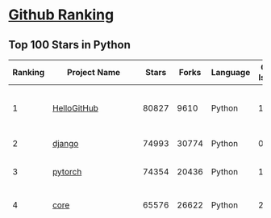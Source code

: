 [Github Ranking](../README.md)
==========

## Top 100 Stars in Python

| Ranking | Project Name | Stars | Forks | Language | Open Issues | Description | Last Commit |
| ------- | ------------ | ----- | ----- | -------- | ----------- | ----------- | ----------- |
| 1 | [HelloGitHub](https://github.com/521xueweihan/HelloGitHub) | 80827 | 9610 | Python | 139 | :octocat: 分享 GitHub 上有趣、入门级的开源项目。Share interesting, entry-level open source projects on GitHub. | 2023-12-28T07:00:19Z |
| 2 | [django](https://github.com/django/django) | 74993 | 30774 | Python | 0 | The Web framework for perfectionists with deadlines. | 2024-01-12T09:37:50Z |
| 3 | [pytorch](https://github.com/pytorch/pytorch) | 74354 | 20436 | Python | 12297 | Tensors and Dynamic neural networks in Python with strong GPU acceleration | 2024-01-12T09:49:50Z |
| 4 | [core](https://github.com/home-assistant/core) | 65576 | 26622 | Python | 2320 | :house_with_garden: Open source home automation that puts local control and privacy first. | 2024-01-12T10:01:45Z |
| 5 | [funNLP](https://github.com/fighting41love/funNLP) | 60841 | 13871 | Python | 22 | 中英文敏感词、语言检测、中外手机/电话归属地/运营商查询、名字推断性别、手机号抽取、身份证抽取、邮箱抽取、中日文人名库、中文缩写库、拆字词典、词汇情感值、停用词、反动词表、暴恐词表、繁简体转换、英文模拟中文发音、汪峰歌词生成器、职业名称词库、同义词库、反义词库、否定词库、汽车品牌词库、汽车零件词库、连续英文切割、各种中文词向量、公司名字大全、古诗词库、IT词库、财经词库、成语词库、地名词库、历史名人词库、诗词词库、医学词库、饮食词库、法律词库、汽车词库、动物词库、中文聊天语料、中文谣言数据、百度中文问答数据集、句子相似度匹配算法集合、bert资源、文本生成&摘要相关工具、cocoNLP信息抽取工具、国内电话号码正则匹配、清华大学XLORE:中英文跨语言百科知识图谱、清华大学人工智能技术系列报告、自然语言生成、NLU太难了系列、自动对联数据及机器人、用户名黑名单列表、罪名法务名词及分类模型、微信公众号语料、cs224n深度学习自然语言处理课程、中文手写汉字识别、中文自然语言处理 语料/数据集、变量命名神器、分词语料库+代码、任务型对话英文数据集、ASR 语音数据集 + 基于深度学习的中文语音识别系统、笑声检测器、Microsoft多语言数字/单位/如日期时间识别包、中华新华字典数据库及api(包括常用歇后语、成语、词语和汉字)、文档图谱自动生成、SpaCy 中文模型、Common Voice语音识别数据集新版、神经网络关系抽取、基于bert的命名实体识别、关键词(Keyphrase)抽取包pke、基于医疗领域知识图谱的问答系统、基于依存句法与语义角色标注的事件三元组抽取、依存句法分析4万句高质量标注数据、cnocr：用来做中文OCR的Python3包、中文人物关系知识图谱项目、中文nlp竞赛项目及代码汇总、中文字符数据、speech-aligner: 从“人声语音”及其“语言文本”产生音素级别时间对齐标注的工具、AmpliGraph: 知识图谱表示学习(Python)库：知识图谱概念链接预测、Scattertext 文本可视化(python)、语言/知识表示工具：BERT & ERNIE、中文对比英文自然语言处理NLP的区别综述、Synonyms中文近义词工具包、HarvestText领域自适应文本挖掘工具（新词发现-情感分析-实体链接等）、word2word：(Python)方便易用的多语言词-词对集：62种语言/3,564个多语言对、语音识别语料生成工具：从具有音频/字幕的在线视频创建自动语音识别(ASR)语料库、构建医疗实体识别的模型（包含词典和语料标注）、单文档非监督的关键词抽取、Kashgari中使用gpt-2语言模型、开源的金融投资数据提取工具、文本自动摘要库TextTeaser: 仅支持英文、人民日报语料处理工具集、一些关于自然语言的基本模型、基于14W歌曲知识库的问答尝试--功能包括歌词接龙and已知歌词找歌曲以及歌曲歌手歌词三角关系的问答、基于Siamese bilstm模型的相似句子判定模型并提供训练数据集和测试数据集、用Transformer编解码模型实现的根据Hacker News文章标题自动生成评论、用BERT进行序列标记和文本分类的模板代码、LitBank：NLP数据集——支持自然语言处理和计算人文学科任务的100部带标记英文小说语料、百度开源的基准信息抽取系统、虚假新闻数据集、Facebook: LAMA语言模型分析，提供Transformer-XL/BERT/ELMo/GPT预训练语言模型的统一访问接口、CommonsenseQA：面向常识的英文QA挑战、中文知识图谱资料、数据及工具、各大公司内部里大牛分享的技术文档 PDF 或者 PPT、自然语言生成SQL语句（英文）、中文NLP数据增强（EDA）工具、英文NLP数据增强工具 、基于医药知识图谱的智能问答系统、京东商品知识图谱、基于mongodb存储的军事领域知识图谱问答项目、基于远监督的中文关系抽取、语音情感分析、中文ULMFiT-情感分析-文本分类-语料及模型、一个拍照做题程序、世界各国大规模人名库、一个利用有趣中文语料库 qingyun 训练出来的中文聊天机器人、中文聊天机器人seqGAN、省市区镇行政区划数据带拼音标注、教育行业新闻语料库包含自动文摘功能、开放了对话机器人-知识图谱-语义理解-自然语言处理工具及数据、中文知识图谱：基于百度百科中文页面-抽取三元组信息-构建中文知识图谱、masr: 中文语音识别-提供预训练模型-高识别率、Python音频数据增广库、中文全词覆盖BERT及两份阅读理解数据、ConvLab：开源多域端到端对话系统平台、中文自然语言处理数据集、基于最新版本rasa搭建的对话系统、基于TensorFlow和BERT的管道式实体及关系抽取、一个小型的证券知识图谱/知识库、复盘所有NLP比赛的TOP方案、OpenCLaP：多领域开源中文预训练语言模型仓库、UER：基于不同语料+编码器+目标任务的中文预训练模型仓库、中文自然语言处理向量合集、基于金融-司法领域(兼有闲聊性质)的聊天机器人、g2pC：基于上下文的汉语读音自动标记模块、Zincbase 知识图谱构建工具包、诗歌质量评价/细粒度情感诗歌语料库、快速转化「中文数字」和「阿拉伯数字」、百度知道问答语料库、基于知识图谱的问答系统、jieba_fast 加速版的jieba、正则表达式教程、中文阅读理解数据集、基于BERT等最新语言模型的抽取式摘要提取、Python利用深度学习进行文本摘要的综合指南、知识图谱深度学习相关资料整理、维基大规模平行文本语料、StanfordNLP 0.2.0：纯Python版自然语言处理包、NeuralNLP-NeuralClassifier：腾讯开源深度学习文本分类工具、端到端的封闭域对话系统、中文命名实体识别：NeuroNER vs. BertNER、新闻事件线索抽取、2019年百度的三元组抽取比赛：“科学空间队”源码、基于依存句法的开放域文本知识三元组抽取和知识库构建、中文的GPT2训练代码、ML-NLP - 机器学习(Machine Learning)NLP面试中常考到的知识点和代码实现、nlp4han:中文自然语言处理工具集(断句/分词/词性标注/组块/句法分析/语义分析/NER/N元语法/HMM/代词消解/情感分析/拼写检查、XLM：Facebook的跨语言预训练语言模型、用基于BERT的微调和特征提取方法来进行知识图谱百度百科人物词条属性抽取、中文自然语言处理相关的开放任务-数据集-当前最佳结果、CoupletAI - 基于CNN+Bi-LSTM+Attention 的自动对对联系统、抽象知识图谱、MiningZhiDaoQACorpus - 580万百度知道问答数据挖掘项目、brat rapid annotation tool: 序列标注工具、大规模中文知识图谱数据：1.4亿实体、数据增强在机器翻译及其他nlp任务中的应用及效果、allennlp阅读理解:支持多种数据和模型、PDF表格数据提取工具 、 Graphbrain：AI开源软件库和科研工具，目的是促进自动意义提取和文本理解以及知识的探索和推断、简历自动筛选系统、基于命名实体识别的简历自动摘要、中文语言理解测评基准，包括代表性的数据集&基准模型&语料库&排行榜、树洞 OCR 文字识别 、从包含表格的扫描图片中识别表格和文字、语声迁移、Python口语自然语言处理工具集(英文)、 similarity：相似度计算工具包，java编写、海量中文预训练ALBERT模型 、Transformers 2.0 、基于大规模音频数据集Audioset的音频增强 、Poplar：网页版自然语言标注工具、图片文字去除，可用于漫画翻译 、186种语言的数字叫法库、Amazon发布基于知识的人-人开放领域对话数据集 、中文文本纠错模块代码、繁简体转换 、 Python实现的多种文本可读性评价指标、类似于人名/地名/组织机构名的命名体识别数据集 、东南大学《知识图谱》研究生课程(资料)、. 英文拼写检查库 、 wwsearch是企业微信后台自研的全文检索引擎、CHAMELEON：深度学习新闻推荐系统元架构 、 8篇论文梳理BERT相关模型进展与反思、DocSearch：免费文档搜索引擎、 LIDA：轻量交互式对话标注工具 、aili - the fastest in-memory index in the East 东半球最快并发索引 、知识图谱车音工作项目、自然语言生成资源大全 、中日韩分词库mecab的Python接口库、中文文本摘要/关键词提取、汉字字符特征提取器 (featurizer)，提取汉字的特征（发音特征、字形特征）用做深度学习的特征、中文生成任务基准测评 、中文缩写数据集、中文任务基准测评 - 代表性的数据集-基准(预训练)模型-语料库-baseline-工具包-排行榜、PySS3：面向可解释AI的SS3文本分类器机器可视化工具 、中文NLP数据集列表、COPE - 格律诗编辑程序、doccano：基于网页的开源协同多语言文本标注工具 、PreNLP：自然语言预处理库、简单的简历解析器，用来从简历中提取关键信息、用于中文闲聊的GPT2模型：GPT2-chitchat、基于检索聊天机器人多轮响应选择相关资源列表(Leaderboards、Datasets、Papers)、(Colab)抽象文本摘要实现集锦(教程 、词语拼音数据、高效模糊搜索工具、NLP数据增广资源集、微软对话机器人框架 、 GitHub Typo Corpus：大规模GitHub多语言拼写错误/语法错误数据集、TextCluster：短文本聚类预处理模块 Short text cluster、面向语音识别的中文文本规范化、BLINK：最先进的实体链接库、BertPunc：基于BERT的最先进标点修复模型、Tokenizer：快速、可定制的文本词条化库、中文语言理解测评基准，包括代表性的数据集、基准(预训练)模型、语料库、排行榜、spaCy 医学文本挖掘与信息提取 、 NLP任务示例项目代码集、 python拼写检查库、chatbot-list - 行业内关于智能客服、聊天机器人的应用和架构、算法分享和介绍、语音质量评价指标(MOSNet, BSSEval, STOI, PESQ, SRMR)、 用138GB语料训练的法文RoBERTa预训练语言模型 、BERT-NER-Pytorch：三种不同模式的BERT中文NER实验、无道词典 - 有道词典的命令行版本，支持英汉互查和在线查询、2019年NLP亮点回顾、 Chinese medical dialogue data 中文医疗对话数据集 、最好的汉字数字(中文数字)-阿拉伯数字转换工具、 基于百科知识库的中文词语多词义/义项获取与特定句子词语语义消歧、awesome-nlp-sentiment-analysis - 情感分析、情绪原因识别、评价对象和评价词抽取、LineFlow：面向所有深度学习框架的NLP数据高效加载器、中文医学NLP公开资源整理 、MedQuAD：(英文)医学问答数据集、将自然语言数字串解析转换为整数和浮点数、Transfer Learning in Natural Language Processing (NLP) 、面向语音识别的中文/英文发音辞典、Tokenizers：注重性能与多功能性的最先进分词器、CLUENER 细粒度命名实体识别 Fine Grained Named Entity Recognition、 基于BERT的中文命名实体识别、中文谣言数据库、NLP数据集/基准任务大列表、nlp相关的一些论文及代码, 包括主题模型、词向量(Word Embedding)、命名实体识别(NER)、文本分类(Text Classificatin)、文本生成(Text Generation)、文本相似性(Text Similarity)计算等，涉及到各种与nlp相关的算法，基于keras和tensorflow 、Python文本挖掘/NLP实战示例、 Blackstone：面向非结构化法律文本的spaCy pipeline和NLP模型通过同义词替换实现文本“变脸” 、中文 预训练 ELECTREA 模型: 基于对抗学习 pretrain Chinese Model 、albert-chinese-ner - 用预训练语言模型ALBERT做中文NER 、基于GPT2的特定主题文本生成/文本增广、开源预训练语言模型合集、多语言句向量包、编码、标记和实现：一种可控高效的文本生成方法、 英文脏话大列表 、attnvis：GPT2、BERT等transformer语言模型注意力交互可视化、CoVoST：Facebook发布的多语种语音-文本翻译语料库，包括11种语言(法语、德语、荷兰语、俄语、西班牙语、意大利语、土耳其语、波斯语、瑞典语、蒙古语和中文)的语音、文字转录及英文译文、Jiagu自然语言处理工具 - 以BiLSTM等模型为基础，提供知识图谱关系抽取 中文分词 词性标注 命名实体识别 情感分析 新词发现 关键词 文本摘要 文本聚类等功能、用unet实现对文档表格的自动检测，表格重建、NLP事件提取文献资源列表 、 金融领域自然语言处理研究资源大列表、CLUEDatasetSearch - 中英文NLP数据集：搜索所有中文NLP数据集，附常用英文NLP数据集 、medical_NER - 中文医学知识图谱命名实体识别 、(哈佛)讲因果推理的免费书、知识图谱相关学习资料/数据集/工具资源大列表、Forte：灵活强大的自然语言处理pipeline工具集 、Python字符串相似性算法库、PyLaia：面向手写文档分析的深度学习工具包、TextFooler：针对文本分类/推理的对抗文本生成模块、Haystack：灵活、强大的可扩展问答(QA)框架、中文关键短语抽取工具 | 2023-08-24T08:47:15Z |
| 6 | [keras](https://github.com/keras-team/keras) | 60167 | 19522 | Python | 153 | Deep Learning for humans | 2024-01-12T01:10:52Z |
| 7 | [requests](https://github.com/psf/requests) | 50848 | 9299 | Python | 199 | A simple, yet elegant, HTTP library. | 2024-01-08T17:56:04Z |
| 8 | [you-get](https://github.com/soimort/you-get) | 48785 | 9394 | Python | 0 | :arrow_double_down: Dumb downloader that scrapes the web | 2024-01-09T02:07:28Z |
| 9 | [privateGPT](https://github.com/imartinez/privateGPT) | 46239 | 6136 | Python | 514 | Interact with your documents using the power of GPT, 100% privately, no data leaks | 2024-01-11T09:32:10Z |
| 10 | [rich](https://github.com/Textualize/rich) | 46037 | 1700 | Python | 159 | Rich is a Python library for rich text and beautiful formatting in the terminal. | 2024-01-11T14:11:33Z |
| 11 | [sentry](https://github.com/getsentry/sentry) | 36032 | 4063 | Python | 1830 | Developer-first error tracking and performance monitoring | 2024-01-12T10:00:32Z |
| 12 | [black](https://github.com/psf/black) | 35812 | 2356 | Python | 347 | The uncompromising Python code formatter | 2024-01-11T15:46:17Z |
| 13 | [python-cheatsheet](https://github.com/gto76/python-cheatsheet) | 34668 | 6313 | Python | 7 | Comprehensive Python Cheatsheet | 2024-01-11T00:36:05Z |
| 14 | [wtfpython](https://github.com/satwikkansal/wtfpython) | 34660 | 2702 | Python | 64 | What the f*ck Python? 😱 | 2023-10-07T19:55:20Z |
| 15 | [12306](https://github.com/testerSunshine/12306) | 33097 | 9771 | Python | 225 | 12306智能刷票，订票 | 2023-04-02T03:19:43Z |
| 16 | [airflow](https://github.com/apache/airflow) | 33055 | 13353 | Python | 737 | Apache Airflow - A platform to programmatically author, schedule, and monitor workflows | 2024-01-12T09:58:08Z |
| 17 | [diagrams](https://github.com/mingrammer/diagrams) | 32309 | 2121 | Python | 280 | :art: Diagram as Code for prototyping cloud system architectures | 2024-01-11T09:04:59Z |
| 18 | [fairseq](https://github.com/facebookresearch/fairseq) | 28468 | 6284 | Python | 1053 | Facebook AI Research Sequence-to-Sequence Toolkit written in Python. | 2024-01-10T04:19:50Z |
| 19 | [mmdetection](https://github.com/open-mmlab/mmdetection) | 26736 | 9095 | Python | 1187 | OpenMMLab Detection Toolbox and Benchmark | 2024-01-10T04:44:25Z |
| 20 | [jax](https://github.com/google/jax) | 26259 | 2457 | Python | 1224 | Composable transformations of Python+NumPy programs: differentiate, vectorize, JIT to GPU/TPU, and more | 2024-01-12T07:38:07Z |
| 21 | [gpt-2](https://github.com/openai/gpt-2) | 20477 | 5247 | Python | 123 | Code for the paper "Language Models are Unsupervised Multitask Learners" | 2023-11-19T17:51:57Z |
| 22 | [Hello-Python](https://github.com/mouredev/Hello-Python) | 18484 | 1243 | Python | 12 | Curso para aprender el lenguaje de programación Python desde cero y para principiantes. 75 clases, 37 horas en vídeo, código, proyectos y grupo de chat. Fundamentos, frontend, backend, testing, IA... | 2023-12-15T14:28:28Z |
| 23 | [mkdocs](https://github.com/mkdocs/mkdocs) | 17710 | 2353 | Python | 113 | Project documentation with Markdown. | 2024-01-10T20:31:01Z |
| 24 | [rasa](https://github.com/RasaHQ/rasa) | 17449 | 4497 | Python | 2 | 💬   Open source machine learning framework to automate text- and voice-based conversations: NLU, dialogue management, connect to Slack, Facebook, and more - Create chatbots and voice assistants | 2024-01-11T13:47:59Z |
| 25 | [pydantic](https://github.com/pydantic/pydantic) | 17219 | 1575 | Python | 304 | Data validation using Python type hints | 2024-01-11T20:12:01Z |
| 26 | [luigi](https://github.com/spotify/luigi) | 17026 | 2389 | Python | 96 | Luigi is a Python module that helps you build complex pipelines of batch jobs. It handles dependency resolution, workflow management, visualization etc. It also comes with Hadoop support built in.  | 2024-01-08T12:41:14Z |
| 27 | [ChatPaper](https://github.com/kaixindelele/ChatPaper) | 16728 | 1832 | Python | 63 | Use ChatGPT to summarize the arXiv papers. 全流程加速科研，利用chatgpt进行论文全文总结+专业翻译+润色+审稿+审稿回复 | 2024-01-10T12:03:59Z |
| 28 | [pyspider](https://github.com/binux/pyspider) | 16157 | 3730 | Python | 273 | A Powerful Spider(Web Crawler) System in Python. | 2023-07-05T17:04:26Z |
| 29 | [Chinese-LLaMA-Alpaca](https://github.com/ymcui/Chinese-LLaMA-Alpaca) | 15996 | 1665 | Python | 5 | 中文LLaMA&Alpaca大语言模型+本地CPU/GPU训练部署 (Chinese LLaMA & Alpaca LLMs) | 2023-12-29T14:39:21Z |
| 30 | [awesome-python-login-model](https://github.com/Kr1s77/awesome-python-login-model) | 15538 | 3314 | Python | 64 | 😮python模拟登陆一些大型网站，还有一些简单的爬虫，希望对你们有所帮助❤️，如果喜欢记得给个star哦🌟 | 2022-07-26T16:22:57Z |
| 31 | [tensor2tensor](https://github.com/tensorflow/tensor2tensor) | 14478 | 3405 | Python | 575 | Library of deep learning models and datasets designed to make deep learning more accessible and accelerate ML research. | 2023-06-02T18:55:09Z |
| 32 | [ranger](https://github.com/ranger/ranger) | 14409 | 877 | Python | 708 | A VIM-inspired filemanager for the console | 2024-01-11T07:10:14Z |
| 33 | [langflow](https://github.com/logspace-ai/langflow) | 14139 | 2132 | Python | 101 | ⛓️ Langflow is a UI for LangChain, designed with react-flow to provide an effortless way to experiment and prototype flows. | 2024-01-12T01:03:47Z |
| 34 | [discord.py](https://github.com/Rapptz/discord.py) | 13904 | 3874 | Python | 59 | An API wrapper for Discord written in Python. | 2024-01-11T16:34:29Z |
| 35 | [changedetection.io](https://github.com/dgtlmoon/changedetection.io) | 13781 | 773 | Python | 156 | The best and simplest free open source website change detection, website watcher,  restock monitor and notification service. Restock Monitor, change detection. Designed for simplicity - Simply monitor which websites had a text change for free. Free Open source web page change detection, Website defacement monitoring, Price change notification | 2024-01-11T16:49:35Z |
| 36 | [salt](https://github.com/saltstack/salt) | 13692 | 5509 | Python | 2420 | Software to automate the management and configuration of any infrastructure or application at scale. Get access to the Salt software package repository here:  | 2024-01-12T00:11:55Z |
| 37 | [wxpy](https://github.com/youfou/wxpy) | 13674 | 2384 | Python | 295 | 微信机器人 / 可能是最优雅的微信个人号 API ✨✨ | 2019-07-14T17:59:47Z |
| 38 | [requests-html](https://github.com/psf/requests-html) | 13469 | 1027 | Python | 174 | Pythonic HTML Parsing for Humans™ | 2023-08-15T17:19:45Z |
| 39 | [newspaper](https://github.com/codelucas/newspaper) | 13404 | 2102 | Python | 404 | News, full-text, and article metadata extraction in Python 3. Advanced docs: | 2023-10-03T12:53:13Z |
| 40 | [awx](https://github.com/ansible/awx) | 13028 | 3326 | Python | 1458 | AWX provides a web-based user interface, REST API, and task engine built on top of Ansible. It is one of the upstream projects for Red Hat Ansible Automation Platform. | 2024-01-11T20:49:58Z |
| 41 | [Telethon](https://github.com/LonamiWebs/Telethon) | 8564 | 1353 | Python | 41 | Pure Python 3 MTProto API Telegram client library, for bots too! | 2024-01-04T12:01:48Z |
| 42 | [PythonPark](https://github.com/Jack-Cherish/PythonPark) | 8300 | 1527 | Python | 1 | Python 开源项目之「自学编程之路」，保姆级教程：AI实验室、宝藏视频、数据结构、学习指南、机器学习实战、深度学习实战、网络爬虫、大厂面经、程序人生、资源分享。 | 2023-11-24T06:13:13Z |
| 43 | [attention-is-all-you-need-pytorch](https://github.com/jadore801120/attention-is-all-you-need-pytorch) | 8170 | 1887 | Python | 63 | A PyTorch implementation of the Transformer model in "Attention is All You Need". | 2023-10-05T02:14:06Z |
| 44 | [tiktoken](https://github.com/openai/tiktoken) | 8097 | 559 | Python | 23 | tiktoken is a fast BPE tokeniser for use with OpenAI's models. | 2024-01-06T18:59:22Z |
| 45 | [DAIN](https://github.com/baowenbo/DAIN) | 8047 | 838 | Python | 76 | Depth-Aware Video Frame Interpolation (CVPR 2019) | 2023-02-13T12:40:12Z |
| 46 | [microk8s](https://github.com/canonical/microk8s) | 7898 | 750 | Python | 216 | MicroK8s is a small, fast, single-package Kubernetes for datacenters and the edge. | 2024-01-10T11:22:37Z |
| 47 | [RobustVideoMatting](https://github.com/PeterL1n/RobustVideoMatting) | 7892 | 1072 | Python | 92 | Robust Video Matting in PyTorch, TensorFlow, TensorFlow.js, ONNX, CoreML! | 2023-10-22T21:09:29Z |
| 48 | [yewtube](https://github.com/mps-youtube/yewtube) | 7780 | 648 | Python | 187 | yewtube, forked from mps-youtube , is a Terminal based YouTube player and downloader. No Youtube API key required. | 2023-11-23T23:25:02Z |
| 49 | [hacktricks](https://github.com/carlospolop/hacktricks) | 7645 | 2300 | Python | 19 | Welcome to the page where you will find each trick/technique/whatever I have learnt in CTFs, real life apps, and reading researches and news. | 2024-01-12T09:11:06Z |
| 50 | [PaddleGAN](https://github.com/PaddlePaddle/PaddleGAN) | 7509 | 1226 | Python | 264 | PaddlePaddle GAN library, including lots of interesting applications like First-Order motion transfer,  Wav2Lip, picture repair, image editing, photo2cartoon, image style transfer, GPEN, and so on. | 2023-12-05T11:57:07Z |
| 51 | [homelab](https://github.com/khuedoan/homelab) | 7430 | 679 | Python | 14 | Modern self-hosting framework, fully automated from empty disk to operating services with a single command. | 2024-01-12T08:16:29Z |
| 52 | [BayesianOptimization](https://github.com/bayesian-optimization/BayesianOptimization) | 7245 | 1522 | Python | 12 | A Python implementation of global optimization with gaussian processes. | 2024-01-09T21:00:05Z |
| 53 | [tianshou](https://github.com/thu-ml/tianshou) | 7085 | 1071 | Python | 89 | An elegant PyTorch deep reinforcement learning library. | 2024-01-11T22:10:58Z |
| 54 | [promptflow](https://github.com/microsoft/promptflow) | 7084 | 517 | Python | 41 | Build high-quality LLM apps - from prototyping, testing to production deployment and monitoring. | 2024-01-12T09:57:31Z |
| 55 | [xformers](https://github.com/facebookresearch/xformers) | 6814 | 466 | Python | 193 | Hackable and optimized Transformers building blocks, supporting a composable construction. | 2024-01-05T10:10:22Z |
| 56 | [diff-match-patch](https://github.com/google/diff-match-patch) | 6811 | 1074 | Python | 66 | Diff Match Patch is a high-performance library in multiple languages that manipulates plain text. | 2023-12-13T04:50:24Z |
| 57 | [python-dotenv](https://github.com/theskumar/python-dotenv) | 6782 | 433 | Python | 35 | Reads key-value pairs from a .env file and can set them as environment variables. It helps in developing applications following the 12-factor principles. | 2023-12-28T22:37:29Z |
| 58 | [face-alignment](https://github.com/1adrianb/face-alignment) | 6667 | 1321 | Python | 70 | :fire: 2D and 3D Face alignment library build using pytorch  | 2023-10-24T07:07:43Z |
| 59 | [ngxtop](https://github.com/lebinh/ngxtop) | 6432 | 480 | Python | 45 | Real-time metrics for nginx server | 2022-10-06T19:58:56Z |
| 60 | [aws-sam-cli](https://github.com/aws/aws-sam-cli) | 6403 | 1172 | Python | 402 | CLI tool to build, test, debug, and deploy Serverless applications using AWS SAM | 2024-01-12T09:06:27Z |
| 61 | [pendulum](https://github.com/sdispater/pendulum) | 5899 | 398 | Python | 184 | Python datetimes made easy | 2024-01-11T20:00:00Z |
| 62 | [BasicSR](https://github.com/XPixelGroup/BasicSR) | 5774 | 1036 | Python | 268 | Open Source Image and Video Restoration Toolbox for Super-resolution, Denoise, Deblurring, etc. Currently, it includes EDSR, RCAN, SRResNet, SRGAN, ESRGAN, EDVR, BasicVSR, SwinIR, ECBSR, etc. Also support StyleGAN2, DFDNet. | 2023-11-16T09:58:56Z |
| 63 | [text-to-text-transfer-transformer](https://github.com/google-research/text-to-text-transfer-transformer) | 5673 | 745 | Python | 59 | Code for the paper "Exploring the Limits of Transfer Learning with a Unified Text-to-Text Transformer" | 2023-12-18T19:53:02Z |
| 64 | [freegpt-webui](https://github.com/ramonvc/freegpt-webui) | 5604 | 1653 | Python | 85 | GPT 3.5/4 with a Chat Web UI. No API key required. | 2023-09-26T21:09:16Z |
| 65 | [pyAudioAnalysis](https://github.com/tyiannak/pyAudioAnalysis) | 5553 | 1178 | Python | 182 | Python Audio Analysis Library: Feature Extraction, Classification, Segmentation and Applications | 2023-10-22T09:33:23Z |
| 66 | [ESRGAN](https://github.com/xinntao/ESRGAN) | 5548 | 1014 | Python | 86 | ECCV18 Workshops - Enhanced SRGAN. Champion PIRM Challenge on Perceptual Super-Resolution. The training codes are in BasicSR. | 2022-10-19T02:33:55Z |
| 67 | [face_classification](https://github.com/oarriaga/face_classification) | 5483 | 1606 | Python | 42 | Real-time face detection and emotion/gender classification using fer2013/imdb datasets with a keras CNN model and openCV. | 2023-12-30T03:08:09Z |
| 68 | [financial-machine-learning](https://github.com/firmai/financial-machine-learning) | 5248 | 1079 | Python | 5 | A curated list of practical financial machine learning tools and applications. | 2024-01-12T01:49:10Z |
| 69 | [clusterfuzz](https://github.com/google/clusterfuzz) | 5140 | 557 | Python | 239 | Scalable fuzzing infrastructure. | 2024-01-12T07:46:17Z |
| 70 | [Minecraft](https://github.com/fogleman/Minecraft) | 5116 | 1232 | Python | 45 | Simple Minecraft-inspired program using Python and Pyglet | 2023-06-10T17:18:28Z |
| 71 | [SublimeCodeIntel](https://github.com/SublimeCodeIntel/SublimeCodeIntel) | 5058 | 539 | Python | 346 | 💡 Full-featured code intelligence and smart autocomplete for Sublime Text | 2023-08-28T06:04:21Z |
| 72 | [PathPicker](https://github.com/facebook/PathPicker) | 5019 | 311 | Python | 21 | PathPicker accepts a wide range of input -- output from git commands, grep results, searches -- pretty much anything. After parsing the input, PathPicker presents you with a nice UI to select which files you're interested in. After that you can open them in your favorite editor or execute arbitrary commands. | 2023-12-22T15:45:00Z |
| 73 | [DisableWinTracking](https://github.com/10se1ucgo/DisableWinTracking) | 5018 | 380 | Python | 1 | Uses some known methods that attempt to minimize tracking in Windows 10 | 2021-02-03T21:36:04Z |
| 74 | [leetcode](https://github.com/qiyuangong/leetcode) | 4976 | 1505 | Python | 3 | Python & JAVA Solutions for Leetcode | 2023-10-03T10:22:10Z |
| 75 | [weibospider](https://github.com/SpiderClub/weibospider) | 4797 | 1250 | Python | 15 | :zap: A distributed crawler for weibo, building with celery and requests. | 2020-07-11T04:35:54Z |
| 76 | [Bert-VITS2](https://github.com/fishaudio/Bert-VITS2) | 4622 | 676 | Python | 0 | vits2 backbone with multilingual-bert | 2024-01-12T04:54:18Z |
| 77 | [auto-cpufreq](https://github.com/AdnanHodzic/auto-cpufreq) | 4607 | 235 | Python | 41 | Automatic CPU speed & power optimizer for Linux | 2024-01-11T18:35:26Z |
| 78 | [Crypto-Signal](https://github.com/CryptoSignal/Crypto-Signal) | 4592 | 1305 | Python | 56 | Github.com/CryptoSignal - Trading & Technical Analysis Bot - 4,100+ stars, 1,100+ forks | 2024-01-11T15:26:20Z |
| 79 | [WSABuilds](https://github.com/MustardChef/WSABuilds) | 4557 | 855 | Python | 58 | Run Windows Subsystem For Android on your Windows 10 and Windows 11 PC using prebuilt binaries with Google Play Store (MindTheGapps) and/or Magisk or KernelSU (root solutions) built in.  | 2024-01-12T09:17:01Z |
| 80 | [mmpose](https://github.com/open-mmlab/mmpose) | 4546 | 1069 | Python | 135 | OpenMMLab Pose Estimation Toolbox and Benchmark. | 2024-01-12T08:59:10Z |
| 81 | [yadm](https://github.com/TheLocehiliosan/yadm) | 4513 | 177 | Python | 41 | Yet Another Dotfiles Manager | 2023-12-22T02:05:53Z |
| 82 | [moco](https://github.com/facebookresearch/moco) | 4401 | 752 | Python | 52 | PyTorch implementation of MoCo: https://arxiv.org/abs/1911.05722 | 2024-01-10T12:40:37Z |
| 83 | [aws-cloudformation-templates](https://github.com/awslabs/aws-cloudformation-templates) | 4365 | 4039 | Python | 51 | A collection of useful CloudFormation templates  | 2023-12-28T16:02:04Z |
| 84 | [keras-retinanet](https://github.com/fizyr/keras-retinanet) | 4350 | 1983 | Python | 20 | Keras implementation of RetinaNet object detection. | 2023-03-16T14:51:24Z |
| 85 | [PyBoy](https://github.com/Baekalfen/PyBoy) | 4212 | 460 | Python | 14 | Game Boy emulator written in Python | 2024-01-04T18:41:24Z |
| 86 | [Resume-Matcher](https://github.com/srbhr/Resume-Matcher) | 4193 | 1142 | Python | 12 | Resume Matcher is an open source, free tool to improve your resume. It works by using language models to compare and rank resumes with job descriptions.  | 2024-01-11T21:41:15Z |
| 87 | [commix](https://github.com/commixproject/commix) | 4190 | 807 | Python | 5 | Automated All-in-One OS Command Injection Exploitation Tool. | 2024-01-11T07:14:53Z |
| 88 | [trlx](https://github.com/CarperAI/trlx) | 4164 | 448 | Python | 67 | A repo for distributed training of language models with Reinforcement Learning via Human Feedback (RLHF) | 2024-01-08T20:07:19Z |
| 89 | [OpenNRE](https://github.com/thunlp/OpenNRE) | 4163 | 1057 | Python | 11 |  An Open-Source Package for Neural Relation Extraction (NRE) | 2024-01-10T11:52:49Z |
| 90 | [SimSwap](https://github.com/neuralchen/SimSwap) | 3972 | 844 | Python | 257 | An arbitrary face-swapping framework on images and videos with one single trained model! | 2023-11-08T10:56:38Z |
| 91 | [Huatuo-Llama-Med-Chinese](https://github.com/SCIR-HI/Huatuo-Llama-Med-Chinese) | 3968 | 375 | Python | 18 | Repo for BenTsao [original name: HuaTuo (华驼)], Instruction-tuning Large Language Models with Chinese Medical Knowledge. 本草（原名：华驼）模型仓库，基于中文医学知识的大语言模型指令微调 | 2023-10-30T11:17:17Z |
| 92 | [GitGutter](https://github.com/jisaacks/GitGutter) | 3873 | 231 | Python | 12 | A Sublime Text 2/3 plugin to see git diff in gutter | 2023-12-08T20:06:51Z |
| 93 | [wesng](https://github.com/bitsadmin/wesng) | 3790 | 547 | Python | 11 | Windows Exploit Suggester - Next Generation | 2024-01-05T12:48:10Z |
| 94 | [azure-cli](https://github.com/Azure/azure-cli) | 3771 | 2846 | Python | 2957 | Azure Command-Line Interface | 2024-01-12T09:45:52Z |
| 95 | [ThreatHunter-Playbook](https://github.com/OTRF/ThreatHunter-Playbook) | 3734 | 810 | Python | 5 | A community-driven, open-source project to share detection logic, adversary tradecraft and resources to make detection development more efficient. | 2023-05-23T04:49:12Z |
| 96 | [tubearchivist](https://github.com/tubearchivist/tubearchivist) | 3714 | 179 | Python | 21 | Your self hosted YouTube media server | 2024-01-09T20:52:14Z |
| 97 | [mlfinlab](https://github.com/hudson-and-thames/mlfinlab) | 3663 | 1092 | Python | 34 | MlFinLab helps portfolio managers and traders who want to leverage the power of machine learning by providing reproducible, interpretable, and easy to use tools.  | 2023-10-02T03:05:19Z |
| 98 | [tf-faster-rcnn](https://github.com/endernewton/tf-faster-rcnn) | 3646 | 1591 | Python | 211 | Tensorflow Faster RCNN for Object Detection | 2021-09-27T10:11:10Z |
| 99 | [rectg](https://github.com/jackhawks/rectg) | 3646 | 237 | Python | 0 | 经过精心筛选，从 5000+ 个电报群组/频道/机器人中挑选出的优质推荐！如果您有更多值得推荐的电报群组/频道/机器人，欢迎在 issues 中留言或提交 pull requests。感谢您的关注！ | 2024-01-03T04:44:49Z |
| 100 | [Text2Video-Zero](https://github.com/Picsart-AI-Research/Text2Video-Zero) | 3628 | 306 | Python | 40 | [ICCV 2023 Oral] Text-to-Image Diffusion Models are Zero-Shot Video Generators | 2023-05-06T22:35:28Z |

